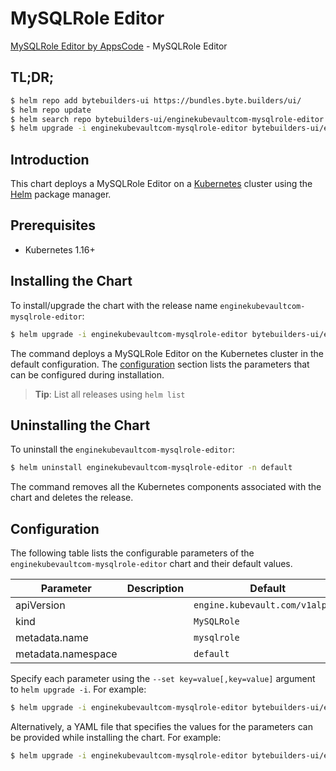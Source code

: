 # MySQLRole Editor

[MySQLRole Editor by AppsCode](https://byte.builders) - MySQLRole Editor

## TL;DR;

```bash
$ helm repo add bytebuilders-ui https://bundles.byte.builders/ui/
$ helm repo update
$ helm search repo bytebuilders-ui/enginekubevaultcom-mysqlrole-editor --version=v0.4.18
$ helm upgrade -i enginekubevaultcom-mysqlrole-editor bytebuilders-ui/enginekubevaultcom-mysqlrole-editor -n default --create-namespace --version=v0.4.18
```

## Introduction

This chart deploys a MySQLRole Editor on a [Kubernetes](http://kubernetes.io) cluster using the [Helm](https://helm.sh) package manager.

## Prerequisites

- Kubernetes 1.16+

## Installing the Chart

To install/upgrade the chart with the release name `enginekubevaultcom-mysqlrole-editor`:

```bash
$ helm upgrade -i enginekubevaultcom-mysqlrole-editor bytebuilders-ui/enginekubevaultcom-mysqlrole-editor -n default --create-namespace --version=v0.4.18
```

The command deploys a MySQLRole Editor on the Kubernetes cluster in the default configuration. The [configuration](#configuration) section lists the parameters that can be configured during installation.

> **Tip**: List all releases using `helm list`

## Uninstalling the Chart

To uninstall the `enginekubevaultcom-mysqlrole-editor`:

```bash
$ helm uninstall enginekubevaultcom-mysqlrole-editor -n default
```

The command removes all the Kubernetes components associated with the chart and deletes the release.

## Configuration

The following table lists the configurable parameters of the `enginekubevaultcom-mysqlrole-editor` chart and their default values.

|     Parameter      | Description |                  Default                   |
|--------------------|-------------|--------------------------------------------|
| apiVersion         |             | <code>engine.kubevault.com/v1alpha1</code> |
| kind               |             | <code>MySQLRole</code>                     |
| metadata.name      |             | <code>mysqlrole</code>                     |
| metadata.namespace |             | <code>default</code>                       |


Specify each parameter using the `--set key=value[,key=value]` argument to `helm upgrade -i`. For example:

```bash
$ helm upgrade -i enginekubevaultcom-mysqlrole-editor bytebuilders-ui/enginekubevaultcom-mysqlrole-editor -n default --create-namespace --version=v0.4.18 --set apiVersion=engine.kubevault.com/v1alpha1
```

Alternatively, a YAML file that specifies the values for the parameters can be provided while
installing the chart. For example:

```bash
$ helm upgrade -i enginekubevaultcom-mysqlrole-editor bytebuilders-ui/enginekubevaultcom-mysqlrole-editor -n default --create-namespace --version=v0.4.18 --values values.yaml
```
